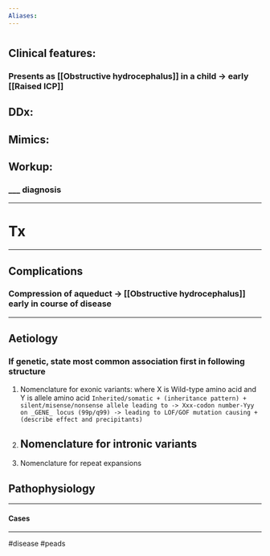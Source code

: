```yaml
---
Aliases:
---
```

# 
## Clinical features:
### Presents as [[Obstructive hydrocephalus]] in a child -> early [[Raised ICP]]
## DDx:
###
## Mimics:
###
## Workup:
### ___ diagnosis
---
# Tx

---
## Complications
### Compression of aqueduct -> [[Obstructive hydrocephalus]] early in course of disease

---
## Aetiology
### If genetic, state most common association first in following structure
1.  Nomenclature for exonic variants: where X is Wild-type amino acid and Y is allele amino acid
	`Inherited/somatic + (inheritance pattern) + silent/misense/nonsense allele leading to -> Xxx-codon number-Yyy on _GENE_ locus (99p/q99) -> leading to LOF/GOF mutation causing + (describe effect and precipitants) `
2.  Nomenclature for intronic variants
	- 
3.  Nomenclature for repeat expansions
## Pathophysiology

---
#### Cases


---
#disease #peads 
